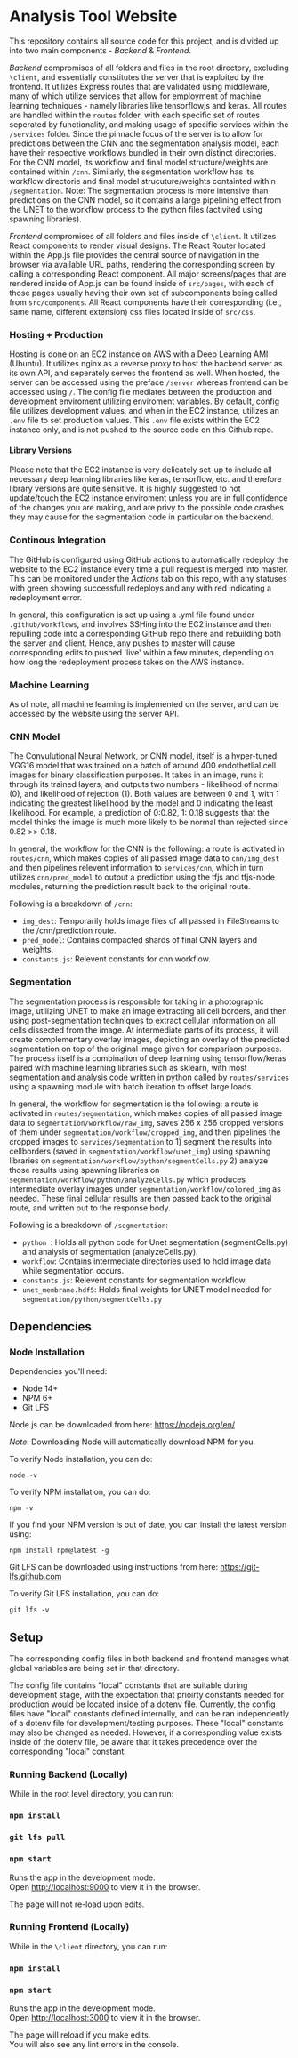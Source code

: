 # Analysis Tool Website

This repository contains all source code for this project, and is divided up into two main components - _Backend_ & _Frontend_.

_Backend_ compromises of all folders and files in the root directory, excluding `\client`, and essentially constitutes the server that is exploited by the frontend. It utilizes Express routes that are validated using middleware, many of which utilize services that allow for employment of machine learning techniques - namely libraries like tensorflowjs and keras. All routes are handled within the `routes` folder, with each specific set of routes seperated by functionality, and making usage of specific services within the `/services` folder.
Since the pinnacle focus of the server is to allow for predictions between the CNN and the segmentation analysis
model, each have their respective workflows bundled in their own distinct directories. For the CNN model,
its workflow and final model structure/weights are contained within `/cnn`. Similarly, the segmentation workflow
has its workflow directorie and final model strucuture/weights containted within `/segmentation`. Note: The 
segmentation process is more intensive than predictions on the CNN model, so it contains a large pipelining effect from the UNET to the workflow process to the python files (activited using spawning libraries). 

_Frontend_ compromises of all folders and files inside of `\client`. It utilizes React components to render visual designs. The React Router located within the App.js file provides the central source of navigation in the browser via available URL paths, rendering the corresponding screen by calling a corresponding React component. All major screens/pages that are rendered inside of App.js can be found inside of `src/pages`, with each of those pages usually having their own set of subcomponents being called from `src/components`. All React components have their corresponding (i.e., same name, different extension) css files located inside of `src/css`.

### Hosting + Production

Hosting is done on an EC2 instance on AWS with a Deep Learning AMI (Ubuntu). It utilizes nginx as a reverse proxy to host the backend server as its own API, and seperately serves the frontend as well. When hosted, the server can be accessed using the preface `/server` whereas frontend can be accessed using `/`. The config file mediates between the production and development enviroment utilizing enviroment variables. By default, config file utilizes development values, and when in the EC2 instance, utilizes an `.env` file to set production values. This `.env` file exists within the EC2 instance only, and is not pushed to the source code on this Github repo.

#### Library Versions 

Please note that the EC2 instance is very delicately set-up to include all necessary deep learning libraries like keras, tensorflow, etc. and therefore library versions are quite sensitive. It is highly suggested to not update/touch the EC2 instance enviroment unless you are in full confidence of the changes you are making, and are privy to the possible code crashes they may cause for the segmentation code in particular on the backend. 

### Continous Integration 

The GitHub is configured using GitHub actions to automatically redeploy the website to the EC2 instance every time a pull request is merged into master. This can be monitored under the _Actions_ tab on this repo, with any statuses with green showing successfull redeploys and any with red indicating a redeployment error.

In general, this configuration is set up using a .yml file found under `.github/workflows`, and involves SSHing into the EC2 instance and then repulling code into a corresponding GitHub repo there and rebuilding both the server and client. Hence, any pushes to master will cause corresponding edits to pushed 'live' within a few minutes, depending on how long the redeployment process takes on the AWS instance. 

### Machine Learning 

As of note, all machine learning is implemented on the server, and can be accessed by the website using
the server API. 

### CNN Model 

The Convulutional Neural Network, or CNN model, itself is a hyper-tuned VGG16 model that was trained on 
a batch of around 400 endothetlial cell images for binary classification purposes. It takes in an image,
runs it through its trained layers, and outputs two numbers - likelihood of normal (0), and likelihood
of rejection (1). Both values are between 0 and 1, with 1 indicating the greatest likelihood by the model
and 0 indicating the least likelihood. For example, a prediction of 0:0.82, 1: 0.18 suggests that the model
thinks the image is much more likely to be normal than rejected since 0.82 >> 0.18. 

In general, the workflow for the CNN is the following: a route is activated in `routes/cnn`, which makes copies of all passed image data to `cnn/img_dest` and then pipelines relevent information to `services/cnn`, which in turn utilizes `cnn/pred_model` to output a prediction using the tfjs and tfjs-node modules, returning the prediction result back to the original route.  

Following is a breakdown of `/cnn`:
- `img_dest`: Temporarily holds image files of all passed in FileStreams to the /cnn/prediction route. 
- `pred_model`: Contains compacted shards of final CNN layers and weights. 
- `constants.js`: Relevent constants for cnn workflow. 

### Segmentation 

The segmentation process is responsible for taking in a photographic image, utilizing UNET to make an image extracting all cell borders, and then using post-segmentation techniques to extract cellular information on all cells dissected from the image. At intermediate parts of its process, it will create complementary overlay images, depicting an overlay of the predicted segmentation on top of the original image given for comparison purposes. The process itself is a combination of deep learning using tensorflow/keras paired with machine learning libraries such as sklearn, with most segmentation and analysis code written in python called by `routes/services` using a spawning module with batch iteration to offset large loads. 

In general, the workflow for segmentation is the following: a route is activated in `routes/segmentation`, which makes copies of all passed image data to `segmentation/workflow/raw_img`, saves 256 x 256 cropped versions of them under `segmentation/workflow/cropped_img`, and then pipelines the cropped images to `services/segmentation` to 1) segment the results into cellborders (saved in `segmentation/workflow/unet_img`) using spawning libraries on `segmentation/workflow/python/segmentCells.py` 2) analyze those results using spawning libraries on `segmentation/workflow/python/analyzeCells.py` which produces intermediate overlay images under `segmentation/workflow/colored_img` as needed. These final cellular results are then passed back to the original route, and written out to the response body.  

Following is a breakdown of `/segmentation`:
- `python `: Holds all python code for Unet segmentation (segmentCells.py) and analysis of segmentation (analyzeCells.py). 
- `workflow`: Contains intermediate directories used to hold image data while segmentation occurs. 
- `constants.js`: Relevent constants for segmentation workflow. 
- `unet_membrane.hdf5`: Holds final weights for UNET model needed for `segmentation/python/segmentCells.py`


## Dependencies

### Node Installation

Dependencies you'll need:

- Node 14+
- NPM 6+
- Git LFS

Node.js can be downloaded from here: https://nodejs.org/en/

_Note_: Downloading Node will automatically download NPM for you.

To verify Node installation, you can do:

`node -v`

To verify NPM installation, you can do:

`npm -v`

If you find your NPM version is out of date, you can install the latest version using:

`npm install npm@latest -g`

Git LFS can be downloaded using instructions from here: https://git-lfs.github.com

To verify Git LFS installation, you can do:

`git lfs -v`

## Setup

The corresponding config files in both backend and frontend manages what global variables are being set in that
directory.

The config file contains "local" constants that are suitable during development stage, with the expectation that
prioirty constants needed for production would be located inside of a dotenv file. Currently, the config files
have "local" constants defined internally, and can be ran independently of a dotenv file for development/testing
purposes. These "local" constants may also be changed as needed. However, if a corresponding value exists inside
of the dotenv file, be aware that it takes precedence over the corresponding "local" constant.

### Running Backend (Locally)

While in the root level directory, you can run:

### `npm install`
### `git lfs pull`
### `npm start`

Runs the app in the development mode.\
Open [http://localhost:9000](http://localhost:9000) to view it in the browser.

The page will not re-load upon edits.

### Running Frontend (Locally)

While in the `\client` directory, you can run:

### `npm install`

### `npm start`

Runs the app in the development mode.\
Open [http://localhost:3000](http://localhost:3000) to view it in the browser.

The page will reload if you make edits.\
You will also see any lint errors in the console.
